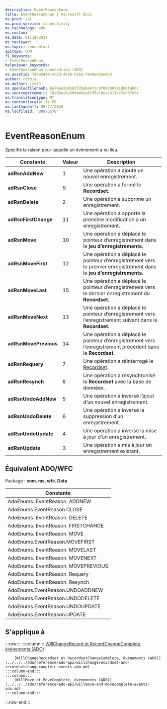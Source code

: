 ```yaml
---
description: EventReasonEnum
title: EventReasonEnum | Microsoft Docs
ms.prod: sql
ms.prod_service: connectivity
ms.technology: ado
ms.custom: ''
ms.date: 01/19/2017
ms.reviewer: ''
ms.topic: conceptual
apitype: COM
f1_keywords:
- EventReasonEnum
helpviewer_keywords:
- EventReasonEnum enumeration [ADO]
ms.assetid: 7d4a5496-ec2d-4936-b36a-7049a82be4b4
author: rothja
ms.author: jroth
ms.openlocfilehash: b676ee2b8585f2bab467cc9f09580721d06fab0c
ms.sourcegitcommit: 18a98ea6a30d448aa6195e10ea2413be7e837e94
ms.translationtype: MT
ms.contentlocale: fr-FR
ms.lasthandoff: 08/27/2020
ms.locfileid: "88973570"
---
```

# <a name="eventreasonenum"></a>EventReasonEnum
Spécifie la raison pour laquelle un événement a eu lieu.  
  
|Constante|Valeur|Description|  
|--------------|-----------|-----------------|  
|**adRsnAddNew**|1|Une opération a ajouté un nouvel enregistrement.|  
|**adRsnClose**|9|Une opération a fermé le **Recordset**.|  
|**adRsnDelete**|2|Une opération a supprimé un enregistrement.|  
|**adRsnFirstChange**|11|Une opération a apporté la première modification à un enregistrement.|  
|**adRsnMove**|10|Une opération a déplacé le pointeur d’enregistrement dans le **jeu d’enregistrements**.|  
|**adRsnMoveFirst**|12|Une opération a déplacé le pointeur d’enregistrement vers le premier enregistrement dans le **jeu d’enregistrements**.|  
|**adRsnMoveLast**|15|Une opération a déplacé le pointeur d’enregistrement vers le dernier enregistrement du **Recordset**.|  
|**adRsnMoveNext**|13|Une opération a déplacé le pointeur d’enregistrement vers l’enregistrement suivant dans le **Recordset**.|  
|**adRsnMovePrevious**|14|Une opération a déplacé le pointeur d’enregistrement vers l’enregistrement précédent dans le **Recordset**.|  
|**adRsnRequery**|7|Une opération a réinterrogé le [Recordset](../../../ado/reference/ado-api/recordset-object-ado.md).|  
|**adRsnResynch**|8|Une opération a resynchronisé le **Recordset** avec la base de données.|  
|**adRsnUndoAddNew**|5|Une opération a inversé l’ajout d’un nouvel enregistrement.|  
|**adRsnUndoDelete**|6|Une opération a inversé la suppression d’un enregistrement.|  
|**adRsnUndoUpdate**|4|Une opération a inversé la mise à jour d’un enregistrement.|  
|**adRsnUpdate**|3|Une opération a mis à jour un enregistrement existant.|  
  
## <a name="adowfc-equivalent"></a>Équivalent ADO/WFC  
 Package : **com. ms. wfc. Data**  
  
|Constante|  
|--------------|  
|AdoEnums. EventReason. ADDNEW|  
|AdoEnums.EventReason.CLOSE|  
|AdoEnums. EventReason. DELETE|  
|AdoEnums. EventReason. FIRSTCHANGE|  
|AdoEnums. EventReason. MOVE|  
|AdoEnums.EventReason.MOVEFIRST|  
|AdoEnums. EventReason. MOVELAST|  
|AdoEnums. EventReason. MOVENEXT|  
|AdoEnums. EventReason. MOVEPREVIOUS|  
|AdoEnums. EventReason. Requery|  
|AdoEnums. EventReason. Resynch|  
|AdoEnums.EventReason.UNDOADDNEW|  
|AdoEnums.EventReason.UNDODELETE|  
|AdoEnums.EventReason.UNDOUPDATE|  
|AdoEnums.EventReason.UPDATE|  
  
## <a name="applies-to"></a>S'applique à  

:::row:::
    :::column:::
        [WillChangeRecord et RecordChangeComplete, événements (ADO)](../../../ado/reference/ado-api/willchangerecord-and-recordchangecomplete-events-ado.md)  

        [WillChangeRecordset et RecordsetChangeComplete, événements (ADO)](../../../ado/reference/ado-api/willchangerecordset-and-recordsetchangecomplete-events-ado.md)  
    :::column-end:::
    :::column:::
        [WillMove et MoveComplete, événements (ADO)](../../../ado/reference/ado-api/willmove-and-movecomplete-events-ado.md)  
    :::column-end:::
:::row-end:::
